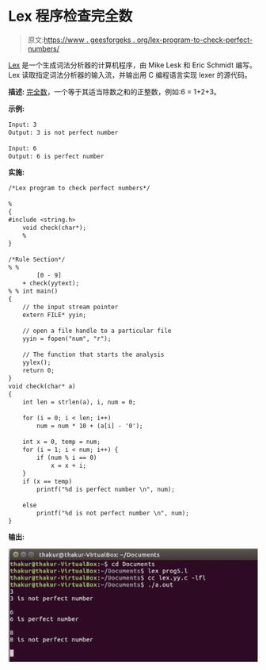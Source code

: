 # Lex 程序检查完全数

> 原文:[https://www . geesforgeks . org/lex-program-to-check-perfect-numbers/](https://www.geeksforgeeks.org/lex-program-to-check-perfect-numbers/)

[Lex](https://www.geeksforgeeks.org/flex-fast-lexical-analyzer-generator/) 是一个生成词法分析器的计算机程序，由 Mike Lesk 和 Eric Schmidt 编写。Lex 读取指定词法分析器的输入流，并输出用 C 编程语言实现 lexer 的源代码。

**描述:** [完全数](https://www.geeksforgeeks.org/perfect-number/)，一个等于其适当除数之和的正整数，例如:6 = 1+2+3。

**示例:**

```
Input: 3
Output: 3 is not perfect number

Input: 6
Output: 6 is perfect number 
```

**实施:**

```
/*Lex program to check perfect numbers*/

%
{
#include <string.h>
    void check(char*);
    %
}

/*Rule Section*/
% %
        [0 - 9]
    + check(yytext);
% % int main()
{
    // the input stream pointer
    extern FILE* yyin;

    // open a file handle to a particular file
    yyin = fopen("num", "r");

    // The function that starts the analysis
    yylex();
    return 0;
}
void check(char* a)
{
    int len = strlen(a), i, num = 0;

    for (i = 0; i < len; i++)
        num = num * 10 + (a[i] - '0');

    int x = 0, temp = num;
    for (i = 1; i < num; i++) {
        if (num % i == 0)
            x = x + i;
    }
    if (x == temp)
        printf("%d is perfect number \n", num);

    else
        printf("%d is not perfect number \n", num);
}
```

**输出:**

![](img/81a769e0241821bef96b04a7185b14a5.png)